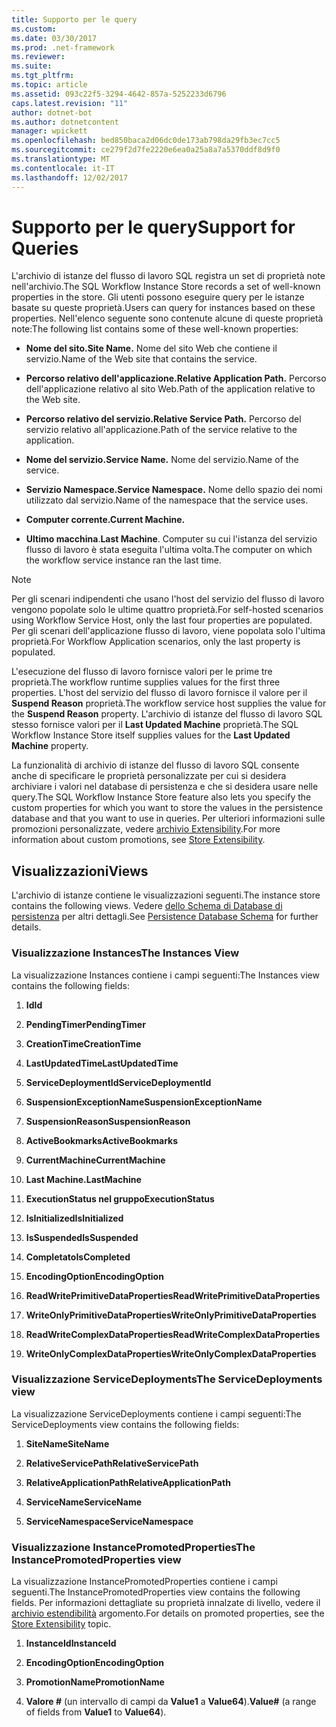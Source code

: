 ```yaml
---
title: Supporto per le query
ms.custom: 
ms.date: 03/30/2017
ms.prod: .net-framework
ms.reviewer: 
ms.suite: 
ms.tgt_pltfrm: 
ms.topic: article
ms.assetid: 093c22f5-3294-4642-857a-5252233d6796
caps.latest.revision: "11"
author: dotnet-bot
ms.author: dotnetcontent
manager: wpickett
ms.openlocfilehash: bed850baca2d06dc0de173ab798da29fb3ec7cc5
ms.sourcegitcommit: ce279f2d7fe2220e6ea0a25a8a7a5370ddf8d9f0
ms.translationtype: MT
ms.contentlocale: it-IT
ms.lasthandoff: 12/02/2017
---
```

# <a name="support-for-queries"></a><span data-ttu-id="2a16c-102">Supporto per le query</span><span class="sxs-lookup"><span data-stu-id="2a16c-102">Support for Queries</span></span>
<span data-ttu-id="2a16c-103">L'archivio di istanze del flusso di lavoro SQL registra un set di proprietà note nell'archivio.</span><span class="sxs-lookup"><span data-stu-id="2a16c-103">The SQL Workflow Instance Store records a set of well-known properties in the store.</span></span> <span data-ttu-id="2a16c-104">Gli utenti possono eseguire query per le istanze basate su queste proprietà.</span><span class="sxs-lookup"><span data-stu-id="2a16c-104">Users can query for instances based on these properties.</span></span> <span data-ttu-id="2a16c-105">Nell'elenco seguente sono contenute alcune di queste proprietà note:</span><span class="sxs-lookup"><span data-stu-id="2a16c-105">The following list contains some of these well-known properties:</span></span>  
  
-   <span data-ttu-id="2a16c-106">**Nome del sito.**</span><span class="sxs-lookup"><span data-stu-id="2a16c-106">**Site Name.**</span></span> <span data-ttu-id="2a16c-107">Nome del sito Web che contiene il servizio.</span><span class="sxs-lookup"><span data-stu-id="2a16c-107">Name of the Web site that contains the service.</span></span>  
  
-   <span data-ttu-id="2a16c-108">**Percorso relativo dell'applicazione.**</span><span class="sxs-lookup"><span data-stu-id="2a16c-108">**Relative Application Path.**</span></span> <span data-ttu-id="2a16c-109">Percorso dell'applicazione relativo al sito Web.</span><span class="sxs-lookup"><span data-stu-id="2a16c-109">Path of the application relative to the Web site.</span></span>  
  
-   <span data-ttu-id="2a16c-110">**Percorso relativo del servizio.**</span><span class="sxs-lookup"><span data-stu-id="2a16c-110">**Relative Service Path.**</span></span> <span data-ttu-id="2a16c-111">Percorso del servizio relativo all'applicazione.</span><span class="sxs-lookup"><span data-stu-id="2a16c-111">Path of the service relative to the application.</span></span>  
  
-   <span data-ttu-id="2a16c-112">**Nome del servizio.**</span><span class="sxs-lookup"><span data-stu-id="2a16c-112">**Service Name.**</span></span> <span data-ttu-id="2a16c-113">Nome del servizio.</span><span class="sxs-lookup"><span data-stu-id="2a16c-113">Name of the service.</span></span>  
  
-   <span data-ttu-id="2a16c-114">**Servizio Namespace.**</span><span class="sxs-lookup"><span data-stu-id="2a16c-114">**Service Namespace.**</span></span> <span data-ttu-id="2a16c-115">Nome dello spazio dei nomi utilizzato dal servizio.</span><span class="sxs-lookup"><span data-stu-id="2a16c-115">Name of the namespace that the service uses.</span></span>  
  
-   <span data-ttu-id="2a16c-116">**Computer corrente.**</span><span class="sxs-lookup"><span data-stu-id="2a16c-116">**Current Machine.**</span></span>  
  
-   <span data-ttu-id="2a16c-117">**Ultimo macchina**.</span><span class="sxs-lookup"><span data-stu-id="2a16c-117">**Last Machine**.</span></span> <span data-ttu-id="2a16c-118">Computer su cui l'istanza del servizio flusso di lavoro è stata eseguita l'ultima volta.</span><span class="sxs-lookup"><span data-stu-id="2a16c-118">The computer on which the workflow service instance ran the last time.</span></span>  
  
> [!NOTE]
>  <span data-ttu-id="2a16c-119">Per gli scenari indipendenti che usano l'host del servizio del flusso di lavoro vengono popolate solo le ultime quattro proprietà.</span><span class="sxs-lookup"><span data-stu-id="2a16c-119">For self-hosted scenarios using Workflow Service Host, only the last four properties are populated.</span></span> <span data-ttu-id="2a16c-120">Per gli scenari dell'applicazione flusso di lavoro, viene popolata solo l'ultima proprietà.</span><span class="sxs-lookup"><span data-stu-id="2a16c-120">For Workflow Application scenarios, only the last property is populated.</span></span>  
  
 <span data-ttu-id="2a16c-121">L'esecuzione del flusso di lavoro fornisce valori per le prime tre proprietà.</span><span class="sxs-lookup"><span data-stu-id="2a16c-121">The workflow runtime supplies values for the first three properties.</span></span> <span data-ttu-id="2a16c-122">L'host del servizio del flusso di lavoro fornisce il valore per il **Suspend Reason** proprietà.</span><span class="sxs-lookup"><span data-stu-id="2a16c-122">The workflow service host supplies the value for the **Suspend Reason** property.</span></span> <span data-ttu-id="2a16c-123">L'archivio di istanze del flusso di lavoro SQL stesso fornisce valori per il **Last Updated Machine** proprietà.</span><span class="sxs-lookup"><span data-stu-id="2a16c-123">The SQL Workflow Instance Store itself supplies values for the **Last Updated Machine** property.</span></span>  
  
 <span data-ttu-id="2a16c-124">La funzionalità di archivio di istanze del flusso di lavoro SQL consente anche di specificare le proprietà personalizzate per cui si desidera archiviare i valori nel database di persistenza e che si desidera usare nelle query.</span><span class="sxs-lookup"><span data-stu-id="2a16c-124">The SQL Workflow Instance Store feature also lets you specify the custom properties for which you want to store the values in the persistence database and that you want to use in queries.</span></span> <span data-ttu-id="2a16c-125">Per ulteriori informazioni sulle promozioni personalizzate, vedere [archivio Extensibility](../../../docs/framework/windows-workflow-foundation/store-extensibility.md).</span><span class="sxs-lookup"><span data-stu-id="2a16c-125">For more information about custom promotions, see [Store Extensibility](../../../docs/framework/windows-workflow-foundation/store-extensibility.md).</span></span>  
  
## <a name="views"></a><span data-ttu-id="2a16c-126">Visualizzazioni</span><span class="sxs-lookup"><span data-stu-id="2a16c-126">Views</span></span>  
 <span data-ttu-id="2a16c-127">L'archivio di istanze contiene le visualizzazioni seguenti.</span><span class="sxs-lookup"><span data-stu-id="2a16c-127">The instance store contains the following views.</span></span> <span data-ttu-id="2a16c-128">Vedere [dello Schema di Database di persistenza](../../../docs/framework/windows-workflow-foundation/persistence-database-schema.md) per altri dettagli.</span><span class="sxs-lookup"><span data-stu-id="2a16c-128">See [Persistence Database Schema](../../../docs/framework/windows-workflow-foundation/persistence-database-schema.md) for further details.</span></span>  
  
### <a name="the-instances-view"></a><span data-ttu-id="2a16c-129">Visualizzazione Instances</span><span class="sxs-lookup"><span data-stu-id="2a16c-129">The Instances View</span></span>  
 <span data-ttu-id="2a16c-130">La visualizzazione Instances contiene i campi seguenti:</span><span class="sxs-lookup"><span data-stu-id="2a16c-130">The Instances view contains the following fields:</span></span>  
  
1.  <span data-ttu-id="2a16c-131">**Id**</span><span class="sxs-lookup"><span data-stu-id="2a16c-131">**Id**</span></span>  
  
2.  <span data-ttu-id="2a16c-132">**PendingTimer**</span><span class="sxs-lookup"><span data-stu-id="2a16c-132">**PendingTimer**</span></span>  
  
3.  <span data-ttu-id="2a16c-133">**CreationTime**</span><span class="sxs-lookup"><span data-stu-id="2a16c-133">**CreationTime**</span></span>  
  
4.  <span data-ttu-id="2a16c-134">**LastUpdatedTime**</span><span class="sxs-lookup"><span data-stu-id="2a16c-134">**LastUpdatedTime**</span></span>  
  
5.  <span data-ttu-id="2a16c-135">**ServiceDeploymentId**</span><span class="sxs-lookup"><span data-stu-id="2a16c-135">**ServiceDeploymentId**</span></span>  
  
6.  <span data-ttu-id="2a16c-136">**SuspensionExceptionName**</span><span class="sxs-lookup"><span data-stu-id="2a16c-136">**SuspensionExceptionName**</span></span>  
  
7.  <span data-ttu-id="2a16c-137">**SuspensionReason**</span><span class="sxs-lookup"><span data-stu-id="2a16c-137">**SuspensionReason**</span></span>  
  
8.  <span data-ttu-id="2a16c-138">**ActiveBookmarks**</span><span class="sxs-lookup"><span data-stu-id="2a16c-138">**ActiveBookmarks**</span></span>  
  
9. <span data-ttu-id="2a16c-139">**CurrentMachine**</span><span class="sxs-lookup"><span data-stu-id="2a16c-139">**CurrentMachine**</span></span>  
  
10. <span data-ttu-id="2a16c-140">**Last Machine.**</span><span class="sxs-lookup"><span data-stu-id="2a16c-140">**LastMachine**</span></span>  
  
11. <span data-ttu-id="2a16c-141">**ExecutionStatus nel gruppo**</span><span class="sxs-lookup"><span data-stu-id="2a16c-141">**ExecutionStatus**</span></span>  
  
12. <span data-ttu-id="2a16c-142">**IsInitialized**</span><span class="sxs-lookup"><span data-stu-id="2a16c-142">**IsInitialized**</span></span>  
  
13. <span data-ttu-id="2a16c-143">**IsSuspended**</span><span class="sxs-lookup"><span data-stu-id="2a16c-143">**IsSuspended**</span></span>  
  
14. <span data-ttu-id="2a16c-144">**Completato**</span><span class="sxs-lookup"><span data-stu-id="2a16c-144">**IsCompleted**</span></span>  
  
15. <span data-ttu-id="2a16c-145">**EncodingOption**</span><span class="sxs-lookup"><span data-stu-id="2a16c-145">**EncodingOption**</span></span>  
  
16. <span data-ttu-id="2a16c-146">**ReadWritePrimitiveDataProperties**</span><span class="sxs-lookup"><span data-stu-id="2a16c-146">**ReadWritePrimitiveDataProperties**</span></span>  
  
17. <span data-ttu-id="2a16c-147">**WriteOnlyPrimitiveDataProperties**</span><span class="sxs-lookup"><span data-stu-id="2a16c-147">**WriteOnlyPrimitiveDataProperties**</span></span>  
  
18. <span data-ttu-id="2a16c-148">**ReadWriteComplexDataProperties**</span><span class="sxs-lookup"><span data-stu-id="2a16c-148">**ReadWriteComplexDataProperties**</span></span>  
  
19. <span data-ttu-id="2a16c-149">**WriteOnlyComplexDataProperties**</span><span class="sxs-lookup"><span data-stu-id="2a16c-149">**WriteOnlyComplexDataProperties**</span></span>  
  
### <a name="the-servicedeployments-view"></a><span data-ttu-id="2a16c-150">Visualizzazione ServiceDeployments</span><span class="sxs-lookup"><span data-stu-id="2a16c-150">The ServiceDeployments view</span></span>  
 <span data-ttu-id="2a16c-151">La visualizzazione ServiceDeployments contiene i campi seguenti:</span><span class="sxs-lookup"><span data-stu-id="2a16c-151">The ServiceDeployments view contains the following fields:</span></span>  
  
1.  <span data-ttu-id="2a16c-152">**SiteName**</span><span class="sxs-lookup"><span data-stu-id="2a16c-152">**SiteName**</span></span>  
  
2.  <span data-ttu-id="2a16c-153">**RelativeServicePath**</span><span class="sxs-lookup"><span data-stu-id="2a16c-153">**RelativeServicePath**</span></span>  
  
3.  <span data-ttu-id="2a16c-154">**RelativeApplicationPath**</span><span class="sxs-lookup"><span data-stu-id="2a16c-154">**RelativeApplicationPath**</span></span>  
  
4.  <span data-ttu-id="2a16c-155">**ServiceName**</span><span class="sxs-lookup"><span data-stu-id="2a16c-155">**ServiceName**</span></span>  
  
5.  <span data-ttu-id="2a16c-156">**ServiceNamespace**</span><span class="sxs-lookup"><span data-stu-id="2a16c-156">**ServiceNamespace**</span></span>  
  
### <a name="the-instancepromotedproperties-view"></a><span data-ttu-id="2a16c-157">Visualizzazione InstancePromotedProperties</span><span class="sxs-lookup"><span data-stu-id="2a16c-157">The InstancePromotedProperties view</span></span>  
 <span data-ttu-id="2a16c-158">La visualizzazione InstancePromotedProperties contiene i campi seguenti.</span><span class="sxs-lookup"><span data-stu-id="2a16c-158">The InstancePromotedProperties view contains the following fields.</span></span> <span data-ttu-id="2a16c-159">Per informazioni dettagliate su proprietà innalzate di livello, vedere il [archivio estendibilità](../../../docs/framework/windows-workflow-foundation/store-extensibility.md) argomento.</span><span class="sxs-lookup"><span data-stu-id="2a16c-159">For details on promoted properties, see the [Store Extensibility](../../../docs/framework/windows-workflow-foundation/store-extensibility.md) topic.</span></span>  
  
1.  <span data-ttu-id="2a16c-160">**InstanceId**</span><span class="sxs-lookup"><span data-stu-id="2a16c-160">**InstanceId**</span></span>  
  
2.  <span data-ttu-id="2a16c-161">**EncodingOption**</span><span class="sxs-lookup"><span data-stu-id="2a16c-161">**EncodingOption**</span></span>  
  
3.  <span data-ttu-id="2a16c-162">**PromotionName**</span><span class="sxs-lookup"><span data-stu-id="2a16c-162">**PromotionName**</span></span>  
  
4.  <span data-ttu-id="2a16c-163">**Valore #** (un intervallo di campi da **Value1** a **Value64**).</span><span class="sxs-lookup"><span data-stu-id="2a16c-163">**Value#** (a range of fields from **Value1** to **Value64**).</span></span>
